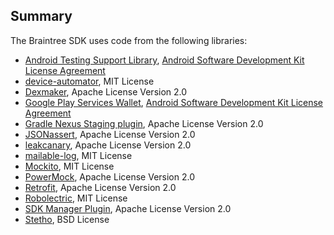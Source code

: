 Summary
-------

The Braintree SDK uses code from the following libraries:

 * [Android Testing Support Library](https://google.github.io/android-testing-support-library/), [Android Software Development Kit License Agreement](http://developer.android.com/sdk/terms.html)
 * [device-automator](https://github.com/lkorth/device-automator), MIT License
 * [Dexmaker](https://github.com/crittercism/dexmaker), Apache License Version 2.0
 * [Google Play Services Wallet](https://developers.google.com/android/guides/overview), [Android Software Development Kit License Agreement](http://developer.android.com/sdk/terms.html)
 * [Gradle Nexus Staging plugin](https://github.com/Codearte/gradle-nexus-staging-plugin), Apache License Version 2.0
 * [JSONassert](https://github.com/skyscreamer/JSONassert), Apache License Version 2.0
 * [leakcanary](https://github.com/square/leakcanary), Apache License Version 2.0
 * [mailable-log](https://github.com/lkorth/mailable-log), MIT License
 * [Mockito](https://github.com/mockito/mockito), MIT License
 * [PowerMock](https://github.com/jayway/powermock), Apache License Version 2.0
 * [Retrofit](https://github.com/square/retrofit), Apache License Version 2.0
 * [Robolectric](https://github.com/robolectric/robolectric), MIT License
 * [SDK Manager Plugin](https://github.com/JakeWharton/sdk-manager-plugin), Apache License Version 2.0
 * [Stetho](https://github.com/facebook/stetho), BSD License
